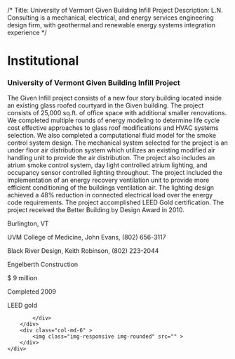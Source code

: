 /*
Title: University of Vermont Given Building Infill Project
Description: L.N. Consulting is a mechanical, electrical, and energy services engineering design firm, with geothermal and renewable energy systems integration experience
*/

# Institutional

<div>
	<div class="row">
		<div class="col-md-6" >
			<div class="well" >
				<h3>University of Vermont Given Building Infill Project</h3>
				<p>
   
   The Given Infill project consists of a new four story building located inside an existing glass roofed courtyard in the Given building.  The project consists of 25,000 sq.ft. of office space with additional smaller renovations.  We completed multiple rounds of energy modeling to determine life cycle cost effective approaches to glass roof modifications and HVAC systems selection.  We also completed a computational fluid model for the smoke control system design.  The mechanical system selected for the project is an under floor air distribution system which utilizes an existing modified air handling unit to provide the air distribution.  The project also includes an atrium smoke control system, day light controlled atrium lighting, and occupancy sensor controlled lighting throughout.  The project included the implementation of an energy recovery ventilation unit to provide more efficient conditioning of the buildings ventilation air.  The lighting design achieved a 48% reduction in connected electrical load over the energy code requirements.  The project accomplished LEED Gold certification.  The project received the Better Building by Design Award in 2010.
</p>
				<p>Burlington, VT</p>
				<p>UVM College of Medicine, John Evans, (802) 656-3117</p>
				<p>Black River Design, Keith Robinson, (802) 223-2044</p>
				<p>Engelberth Construction</p>
				<p>$ 9 million</p>
				<p>Completed 2009</p>
				<p>LEED gold</p>
				
			</div>
		</div>
		<div class="col-md-6" >
			<img class="img-responsive img-rounded" src="" >
		</div>
	</div>
</div>